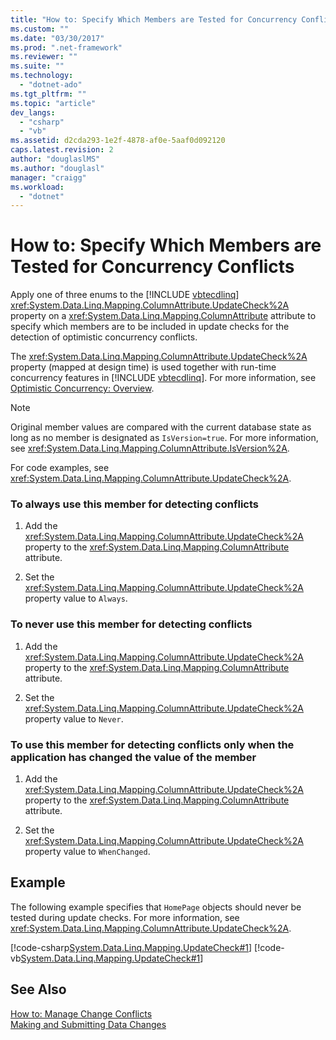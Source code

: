 ```yaml
---
title: "How to: Specify Which Members are Tested for Concurrency Conflicts"
ms.custom: ""
ms.date: "03/30/2017"
ms.prod: ".net-framework"
ms.reviewer: ""
ms.suite: ""
ms.technology: 
  - "dotnet-ado"
ms.tgt_pltfrm: ""
ms.topic: "article"
dev_langs: 
  - "csharp"
  - "vb"
ms.assetid: d2cda293-1e2f-4878-af0e-5aaf0d092120
caps.latest.revision: 2
author: "douglaslMS"
ms.author: "douglasl"
manager: "craigg"
ms.workload: 
  - "dotnet"
---
```

# How to: Specify Which Members are Tested for Concurrency Conflicts
Apply one of three enums to the [!INCLUDE [vbtecdlinq](../../../../../../includes/vbtecdlinq-md.md)] <xref:System.Data.Linq.Mapping.ColumnAttribute.UpdateCheck%2A> property on a <xref:System.Data.Linq.Mapping.ColumnAttribute> attribute to specify which members are to be included in update checks for the detection of optimistic concurrency conflicts.  
  
 The <xref:System.Data.Linq.Mapping.ColumnAttribute.UpdateCheck%2A> property (mapped at design time) is used together with run-time concurrency features in [!INCLUDE [vbtecdlinq](../../../../../../includes/vbtecdlinq-md.md)]. For more information, see [Optimistic Concurrency: Overview](../../../../../../docs/framework/data/adonet/sql/linq/optimistic-concurrency-overview.md).  
  
> [!NOTE]
>  Original member values are compared with the current database state as long as no member is designated as `IsVersion=true`. For more information, see <xref:System.Data.Linq.Mapping.ColumnAttribute.IsVersion%2A>.  
  
 For code examples, see <xref:System.Data.Linq.Mapping.ColumnAttribute.UpdateCheck%2A>.  
  
### To always use this member for detecting conflicts  
  
1.  Add the <xref:System.Data.Linq.Mapping.ColumnAttribute.UpdateCheck%2A> property to the <xref:System.Data.Linq.Mapping.ColumnAttribute> attribute.  
  
2.  Set the <xref:System.Data.Linq.Mapping.ColumnAttribute.UpdateCheck%2A> property value to `Always`.  
  
### To never use this member for detecting conflicts  
  
1.  Add the <xref:System.Data.Linq.Mapping.ColumnAttribute.UpdateCheck%2A> property to the <xref:System.Data.Linq.Mapping.ColumnAttribute> attribute.  
  
2.  Set the <xref:System.Data.Linq.Mapping.ColumnAttribute.UpdateCheck%2A> property value to `Never`.  
  
### To use this member for detecting conflicts only when the application has changed the value of the member  
  
1.  Add the <xref:System.Data.Linq.Mapping.ColumnAttribute.UpdateCheck%2A> property to the <xref:System.Data.Linq.Mapping.ColumnAttribute> attribute.  
  
2.  Set the <xref:System.Data.Linq.Mapping.ColumnAttribute.UpdateCheck%2A> property value to `WhenChanged`.  
  
## Example  
 The following example specifies that `HomePage` objects should never be tested during update checks. For more information, see <xref:System.Data.Linq.Mapping.ColumnAttribute.UpdateCheck%2A>.  
  
 [!code-csharp[System.Data.Linq.Mapping.UpdateCheck#1](../../../../../../samples/snippets/csharp/VS_Snippets_Data/system.data.linq.mapping.updatecheck/cs/northwind.cs#1)]
 [!code-vb[System.Data.Linq.Mapping.UpdateCheck#1](../../../../../../samples/snippets/visualbasic/VS_Snippets_Data/system.data.linq.mapping.updatecheck/vb/northwind.vb#1)]  
  
## See Also  
 [How to: Manage Change Conflicts](../../../../../../docs/framework/data/adonet/sql/linq/how-to-manage-change-conflicts.md)  
 [Making and Submitting Data Changes](../../../../../../docs/framework/data/adonet/sql/linq/making-and-submitting-data-changes.md)
